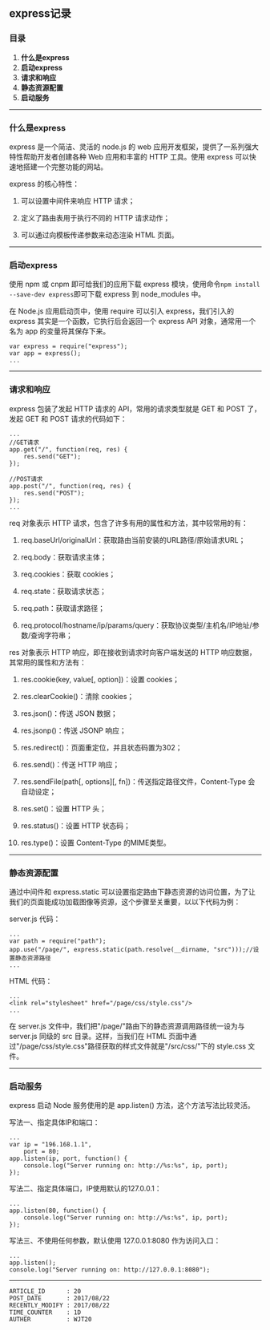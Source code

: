 
## express记录 ##

### 目录 ###

1. __什么是express__
2. __启动express__
3. __请求和响应__
4. __静态资源配置__
5. __启动服务__

---

### 什么是express ###

express 是一个简洁、灵活的 node.js 的 web 应用开发框架，提供了一系列强大特性帮助开发者创建各种 Web 应用和丰富的 HTTP 工具。使用 express 可以快速地搭建一个完整功能的网站。

express 的核心特性：

1. 可以设置中间件来响应 HTTP 请求；

2. 定义了路由表用于执行不同的 HTTP 请求动作；

3. 可以通过向模板传递参数来动态渲染 HTML 页面。

---

### 启动express ###

使用 npm 或 cnpm 即可给我们的应用下载 express 模块，使用命令`npm install --save-dev express`即可下载 express 到 node_modules 中。

在 Node.js 应用启动页中，使用 require 可以引入 express，我们引入的 express 其实是一个函数，它执行后会返回一个 express API 对象，通常用一个名为 app 的变量将其保存下来。

```
var express = require("express");
var app = express();
...
```

---

### 请求和响应 ###

express 包装了发起 HTTP 请求的 API，常用的请求类型就是 GET 和 POST 了，发起 GET 和 POST 请求的代码如下：

```
...
//GET请求
app.get("/", function(req, res) {
    res.send("GET");
});

//POST请求
app.post("/", function(req, res) {
    res.send("POST");
});
...
```

req 对象表示 HTTP 请求，包含了许多有用的属性和方法，其中较常用的有：

1. req.baseUrl/originalUrl：获取路由当前安装的URL路径/原始请求URL；

2. req.body：获取请求主体；

3. req.cookies：获取 cookies；

4. req.state：获取请求状态；

5. req.path：获取请求路径；

6. req.protocol/hostname/ip/params/query：获取协议类型/主机名/IP地址/参数/查询字符串；

res 对象表示 HTTP 响应，即在接收到请求时向客户端发送的 HTTP 响应数据，其常用的属性和方法有：

1. res.cookie(key, value[, option])：设置 cookies；

2. res.clearCookie()：清除 cookies；

3. res.json()：传送 JSON 数据；

4. res.jsonp()：传送 JSONP 响应；

5. res.redirect()：页面重定位，并且状态码置为302；

6. res.send()：传送 HTTP 响应；

7. res.sendFile(path[, options][, fn])：传送指定路径文件，Content-Type 会自动设定；

8. res.set()：设置 HTTP 头；

9. res.status()：设置 HTTP 状态码；

10. res.type()：设置 Content-Type 的MIME类型。

---

### 静态资源配置 ###

通过中间件和 express.static 可以设置指定路由下静态资源的访问位置，为了让我们的页面能成功加载图像等资源，这个步骤至关重要，以以下代码为例：

server.js 代码：

```
...
var path = require("path");
app.use("/page/", express.static(path.resolve(__dirname, "src")));//设置静态资源路径
...
```

HTML 代码：

```
...
<link rel="stylesheet" href="/page/css/style.css"/>
...
```

在 server.js 文件中，我们把"/page/"路由下的静态资源调用路径统一设为与 server.js 同级的 src 目录。这样，当我们在 HTML 页面中通过"/page/css/style.css"路径获取的样式文件就是"/src/css/"下的 style.css 文件。

---

### 启动服务 ###

express 启动 Node 服务使用的是 app.listen() 方法，这个方法写法比较灵活。

写法一、指定具体IP和端口：

```
...
var ip = "196.168.1.1",
    port = 80;
app.listen(ip, port, function() {
    console.log("Server running on: http://%s:%s", ip, port);
});
```

写法二、指定具体端口，IP使用默认的127.0.0.1：

```
...
app.listen(80, function() {
    console.log("Server running on: http://%s:%s", ip, port);    
});
```

写法三、不使用任何参数，默认使用 127.0.0.1:8080 作为访问入口：

```
...
app.listen();
console.log("Server running on: http://127.0.0.1:8080");
```

---

```
ARTICLE_ID      : 20
POST_DATE       : 2017/08/22
RECENTLY_MODIFY : 2017/08/22
TIME_COUNTER    : 1D
AUTHER          : WJT20
```
